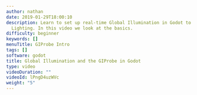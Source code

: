 ```yaml
---
author: nathan
date: 2019-01-29T18:00:10
description: Learn to set up real-time Global Illumination in Godot to achieve photo-realistic
  Lighting. In this video we look at the basics.
difficulty: beginner
keywords: []
menuTitle: GIProbe Intro
tags: []
software: godot
title: Global Illumination and the GIProbe in Godot
type: video
videoDuration: ""
videoId: lPngD4uzWVc
weight: "5"
---
```

